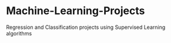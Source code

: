 # Machine-Learning-Projects
Regression and Classification projects using  Supervised Learning algorithms 
